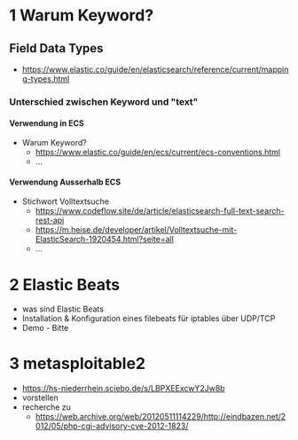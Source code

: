 # 1 Warum Keyword?

## Field Data Types
* https://www.elastic.co/guide/en/elasticsearch/reference/current/mapping-types.html

### Unterschied zwischen Keyword und "text"
#### Verwendung in ECS
* Warum Keyword?
  * https://www.elastic.co/guide/en/ecs/current/ecs-conventions.html
  * ...
#### Verwendung Ausserhalb ECS
* Stichwort Volltextsuche
  * https://www.codeflow.site/de/article/elasticsearch-full-text-search-rest-api
  * https://m.heise.de/developer/artikel/Volltextsuche-mit-ElasticSearch-1920454.html?seite=all
  * ...


# 2 Elastic Beats

* was sind Elastic Beats
* Installation & Konfiguration eines filebeats für iptables über UDP/TCP
* Demo - Bitte


# 3 metasploitable2
* https://hs-niederrhein.sciebo.de/s/LBPXEExcwY2Jw8b
* vorstellen
* recherche zu 
  * https://web.archive.org/web/20120511114229/http://eindbazen.net/2012/05/php-cgi-advisory-cve-2012-1823/
